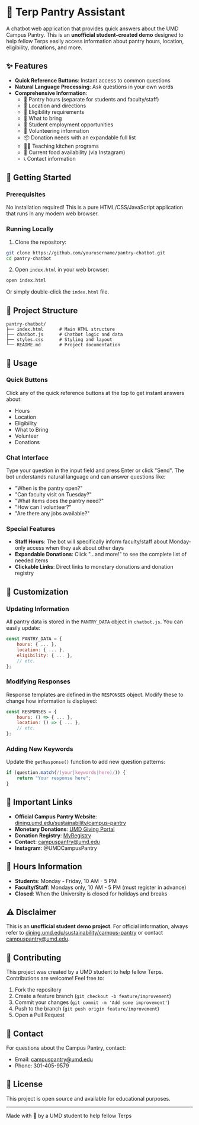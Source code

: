 # 🐢 Terp Pantry Assistant

A chatbot web application that provides quick answers about the UMD Campus Pantry. This is an **unofficial student-created demo** designed to help fellow Terps easily access information about pantry hours, location, eligibility, donations, and more.

## ✨ Features

- **Quick Reference Buttons**: Instant access to common questions
- **Natural Language Processing**: Ask questions in your own words
- **Comprehensive Information**:
  - 📅 Pantry hours (separate for students and faculty/staff)
  - 📍 Location and directions
  - 👤 Eligibility requirements
  - 🎒 What to bring
  - 💼 Student employment opportunities
  - 🤝 Volunteering information
  - 📦 Donation needs with an expandable full list
  - 👩‍🍳 Teaching kitchen programs
  - 🍎 Current food availability (via Instagram)
  - 📞 Contact information

## 🚀 Getting Started

### Prerequisites

No installation required! This is a pure HTML/CSS/JavaScript application that runs in any modern web browser.

### Running Locally

1. Clone the repository:
```bash
git clone https://github.com/yourusername/pantry-chatbot.git
cd pantry-chatbot
```

2. Open `index.html` in your web browser:
```bash
open index.html
```

Or simply double-click the `index.html` file.

## 📁 Project Structure

```
pantry-chatbot/
├── index.html      # Main HTML structure
├── chatbot.js      # Chatbot logic and data
├── styles.css      # Styling and layout
└── README.md       # Project documentation
```

## 🎯 Usage

### Quick Buttons
Click any of the quick reference buttons at the top to get instant answers about:
- Hours
- Location
- Eligibility
- What to Bring
- Volunteer
- Donations

### Chat Interface
Type your question in the input field and press Enter or click "Send". The bot understands natural language and can answer questions like:
- "When is the pantry open?"
- "Can faculty visit on Tuesday?"
- "What items does the pantry need?"
- "How can I volunteer?"
- "Are there any jobs available?"

### Special Features
- **Staff Hours**: The bot will specifically inform faculty/staff about Monday-only access when they ask about other days
- **Expandable Donations**: Click "...and more!" to see the complete list of needed items
- **Clickable Links**: Direct links to monetary donations and donation registry

## 🎨 Customization

### Updating Information

All pantry data is stored in the `PANTRY_DATA` object in `chatbot.js`. You can easily update:

```javascript
const PANTRY_DATA = {
    hours: { ... },
    location: { ... },
    eligibility: { ... },
    // etc.
};
```

### Modifying Responses

Response templates are defined in the `RESPONSES` object. Modify these to change how information is displayed:

```javascript
const RESPONSES = {
    hours: () => { ... },
    location: () => { ... },
    // etc.
};
```

### Adding New Keywords

Update the `getResponse()` function to add new question patterns:

```javascript
if (question.match(/(your|keywords|here)/)) {
    return "Your response here";
}
```

## 🔗 Important Links

- **Official Campus Pantry Website**: [dining.umd.edu/sustainability/campus-pantry](https://dining.umd.edu/sustainability/campus-pantry)
- **Monetary Donations**: [UMD Giving Portal](https://giving.umd.edu/make-a-gift?kwodcpreselect=KDC-SA22292)
- **Donation Registry**: [MyRegistry](https://www.myregistry.com/organization/umd-pantry-donation-list-college-park-md/3791289/giftlist)
- **Contact**: campuspantry@umd.edu
- **Instagram**: @UMDCampusPantry

## 📝 Hours Information

- **Students**: Monday - Friday, 10 AM - 5 PM
- **Faculty/Staff**: Mondays only, 10 AM - 5 PM (must register in advance)
- **Closed**: When the University is closed for holidays and breaks

## ⚠️ Disclaimer

This is an **unofficial student demo project**. For official information, always refer to [dining.umd.edu/sustainability/campus-pantry](https://dining.umd.edu/sustainability/campus-pantry) or contact campuspantry@umd.edu.

## 🤝 Contributing

This project was created by a UMD student to help fellow Terps. Contributions are welcome! Feel free to:

1. Fork the repository
2. Create a feature branch (`git checkout -b feature/improvement`)
3. Commit your changes (`git commit -m 'Add some improvement'`)
4. Push to the branch (`git push origin feature/improvement`)
5. Open a Pull Request

## 📧 Contact

For questions about the Campus Pantry, contact:
- Email: campuspantry@umd.edu
- Phone: 301-405-9579

## 📄 License

This project is open source and available for educational purposes.

---

Made with 🐢 by a UMD student to help fellow Terps
